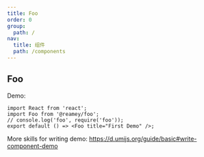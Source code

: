 ```yaml
---
title: Foo
order: 0
group:
  path: /
nav:
  title: 组件
  path: /components
---
```


## Foo

Demo:

<!-- <API></API> -->

```tsx
import React from 'react';
import Foo from '@reamey/foo';
// console.log('foo', require('foo'));
export default () => <Foo title="First Demo" />;
```

More skills for writing demo: https://d.umijs.org/guide/basic#write-component-demo
